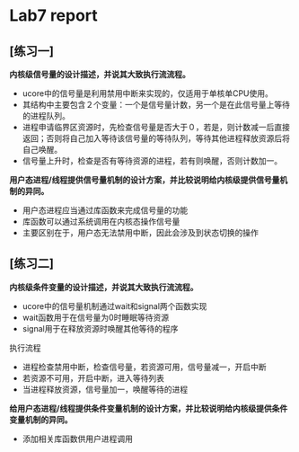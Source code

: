 # Lab7 report

## [练习一]
**内核级信号量的设计描述，并说其大致执行流流程。**

- ucore中的信号量是利用禁用中断来实现的，仅适用于单核单CPU使用。
- 其结构中主要包含２个变量：一个是信号量计数，另一个是在此信号量上等待的进程队列。
- 进程申请临界区资源时，先检查信号量是否大于０，若是，则计数减一后直接返回；否则将自己加入等待该信号量的等待队列，等待其他进程释放资源后将自己唤醒。
- 信号量上升时，检查是否有等待资源的进程，若有则唤醒，否则计数加一。

**用户态进程/线程提供信号量机制的设计方案，并比较说明给内核级提供信号量机制的异同。**

- 用户态进程应当通过库函数来完成信号量的功能
- 库函数可以通过系统调用在内核态操作信号量
- 主要区别在于，用户态无法禁用中断，因此会涉及到状态切换的操作

## [练习二]
**内核级条件变量的设计描述，并说其大致执行流流程。**

- ucore中的信号量机制通过wait和signal两个函数实现
- wait函数用于在信号量为0时睡眠等待资源
- signal用于在释放资源时唤醒其他等待的程序

执行流程

- 进程检查禁用中断，检查信号量，若资源可用，信号量减一，开启中断
- 若资源不可用，开启中断，进入等待列表
- 当进程释放资源，信号量加一，唤醒等待的进程

**给用户态进程/线程提供条件变量机制的设计方案，并比较说明给内核级提供条件变量机制的异同。**

- 添加相关库函数供用户进程调用